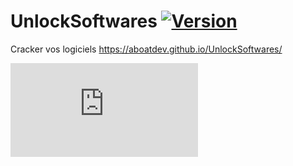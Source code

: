 # UnlockSoftwares [![Version](https://img.shields.io/badge/Version-2.0-red.svg)](https://github.com/ABOATDev/UnlockSoftwares/raw/master/UnlockSoftwares.exe)
Cracker vos logiciels
https://aboatdev.github.io/UnlockSoftwares/

![compteur de visites](http://www.web-counter.net/count_20091204.php?c=0PdZd3fvOGn)  

